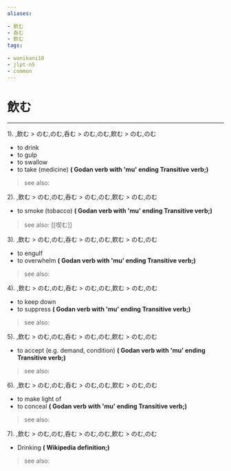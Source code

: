 ```yaml
---
aliases:
    
- 飲む
- 呑む
- 飮む
tags:
    
- wanikani10
- jlpt-n5
- common
---
```


# 飲む
---
1).
,飲む > のむ,のむ,呑む > のむ,のむ,飮む > のむ,のむ

- to drink
- to gulp
- to swallow
- to take (medicine)
**( Godan verb with 'mu' ending Transitive verb;)**
> see also: 
            
2).
,飲む > のむ,のむ,呑む > のむ,のむ,飮む > のむ,のむ

- to smoke (tobacco)
**( Godan verb with 'mu' ending Transitive verb;)**
> see also:  [[喫む]]
            
3).
,飲む > のむ,のむ,呑む > のむ,のむ,飮む > のむ,のむ

- to engulf
- to overwhelm
**( Godan verb with 'mu' ending Transitive verb;)**
> see also: 
            
4).
,飲む > のむ,のむ,呑む > のむ,のむ,飮む > のむ,のむ

- to keep down
- to suppress
**( Godan verb with 'mu' ending Transitive verb;)**
> see also: 
            
5).
,飲む > のむ,のむ,呑む > のむ,のむ,飮む > のむ,のむ

- to accept (e.g. demand, condition)
**( Godan verb with 'mu' ending Transitive verb;)**
> see also: 
            
6).
,飲む > のむ,のむ,呑む > のむ,のむ,飮む > のむ,のむ

- to make light of
- to conceal
**( Godan verb with 'mu' ending Transitive verb;)**
> see also: 
            
7).
,飲む > のむ,のむ,呑む > のむ,のむ,飮む > のむ,のむ

- Drinking
**( Wikipedia definition;)**
> see also: 
            